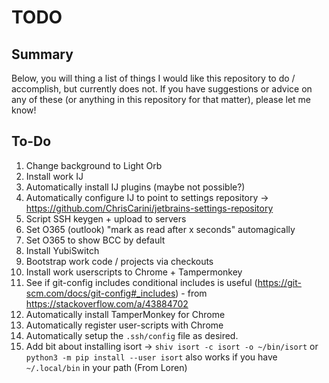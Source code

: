# TODO
## Summary
Below, you will thing a list of things I would like this repository to do / accomplish, but currently does not. If you have suggestions or advice on any of these (or anything in this repository for that matter), please let me know!


## To-Do
1) Change background to Light Orb
1) Install work IJ
1) Automatically install IJ plugins (maybe not possible?)
1) Automatically configure IJ to point to settings repository -> https://github.com/ChrisCarini/jetbrains-settings-repository
1) Script SSH keygen + upload to servers
1) Set O365 (outlook) "mark as read after x seconds" automagically
1) Set O365 to show BCC by default
1) Install YubiSwitch
1) Bootstrap work code / projects via checkouts
1) Install work userscripts to Chrome + Tampermonkey
1) See if git-config includes conditional includes is useful (https://git-scm.com/docs/git-config#_includes) - from https://stackoverflow.com/a/43884702
1) Automatically install TamperMonkey for Chrome
1) Automatically register user-scripts with Chrome
1) Automatically setup the `.ssh/config` file as desired.
1) Add bit about installing isort -> `shiv isort -c isort -o ~/bin/isort` or `python3 -m pip install --user isort` also works if you have `~/.local/bin` in your path (From Loren)